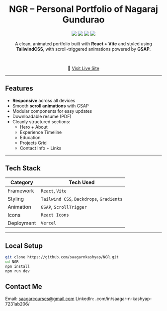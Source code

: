 <h1 align="center">NGR – Personal Portfolio of Nagaraj Gundurao</h1>

<p align="center">
  <img src="https://img.shields.io/badge/Built%20With-React-blue?style=flat&logo=react" />
  <img src="https://img.shields.io/badge/Vite-Fast%20Build-yellow?style=flat&logo=vite" />
  <img src="https://img.shields.io/badge/TailwindCSS-Styled-green?style=flat&logo=tailwindcss" />
  <img src="https://img.shields.io/badge/Deployed%20On-Vercel-black?style=flat&logo=vercel" />
</p>

<p align="center">
  A clean, animated portfolio built with <strong>React + Vite</strong> and styled using <strong>TailwindCSS</strong>, with scroll-triggered animations powered by <strong>GSAP</strong>.
</p>

<br/>

<div align="center">
  <p>🔗 <a href="https://ngr.vercel.app" target="_blank">Visit Live Site</a></p>
</div>

---

## Features

- **Responsive** across all devices
- Smooth **scroll animations** with GSAP
- Modular components for easy updates
- Downloadable resume (PDF)
- Cleanly structured sections:
  - Hero + About
  - Experience Timeline
  - Education
  - Projects Grid
  - Contact Info + Links

---

## Tech Stack

| Category     | Tech Used                          |
|--------------|------------------------------------|
| Framework    | `React`, `Vite`                    |
| Styling      | `Tailwind CSS`, `Backdrops`, `Gradients` |
| Animation    | `GSAP`, `ScrollTrigger`            |
| Icons        | `React Icons`                      |
| Deployment   | `Vercel`                           |

---



## Local Setup

```bash
git clone https://github.com/saagarnkashyap/NGR.git
cd NGR
npm install
npm run dev
```


## Contact Me
Email: saagarcourses@gmail.com
LinkedIn: .com/in/saagar-n-kashyap-7231ab206/ 
